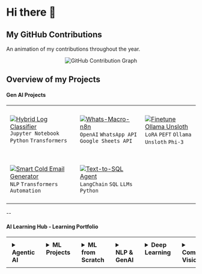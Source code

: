 # Hi there 👋

## My GitHub Contributions 
An animation of my contributions throughout the year. 

<div align="center">
  

![GitHub Contribution Graph](https://ssr-contributions-svg.vercel.app/_/7rohxt?chart=3dbar&gap=0.6&scale=100&flatten=0&animation=wave&animation_duration=1&animation_delay=0.03&animation_amplitude=20&animation_frequency=0.1&animation_wave_center=0_3&format=svg&weeks=40)

</div>

## Overview of my Projects
#### Gen AI Projects

<table style="border: none; border-collapse: collapse;">
<tr style="border: none;">
<td style="border: none; padding: 10px; vertical-align: top;">

[![Hybrid Log Classifier](https://img.shields.io/badge/Hybrid_Log_Classifier-000000?style=for-the-badge&logo=github)](https://github.com/7rohxt/hybrid-log-classifier)  
`Jupyter Notebook` `Python` `Transformers`

</td>
<td style="border: none; padding: 10px; vertical-align: top;">

[![Whats-Macro-n8n](https://img.shields.io/badge/Whats--Macro--n8n-000000?style=for-the-badge&logo=github)](https://github.com/7rohxt/whats-macro-n8n)  
`OpenAI` `WhatsApp API` `Google Sheets API`

</td>
<td style="border: none; padding: 10px; vertical-align: top;">

[![Finetune Ollama Unsloth](https://img.shields.io/badge/Finetune_Ollama_Unsloth-000000?style=for-the-badge&logo=github)](https://github.com/7rohxt/finetune-ollama-unsloth)  
`LoRA` `PEFT` `Ollama` `Unsloth` `Phi-3`

</td>
</tr>
<tr style="border: none;">
<td style="border: none; padding: 10px; vertical-align: top;">

[![Smart Cold Email Generator](https://img.shields.io/badge/Smart_Cold_Email_Generator-000000?style=for-the-badge&logo=github)](https://github.com/7rohxt/smart-cold-email-generator)  
`NLP` `Transformers` `Automation`

</td>
<td style="border: none; padding: 10px; vertical-align: top;">

[![Text-to-SQL Agent](https://img.shields.io/badge/Text--to--SQL_Agent-000000?style=for-the-badge&logo=github)](https://github.com/7rohxt/text-to-sql-agent)  
`LangChain` `SQL` `LLMs` `Python`

</td>
<td style="border: none; padding: 10px; vertical-align: top;">

</td>
</tr>
</table>

--

#### AI Learning Hub - Learning Portfolio

<div align="center"> 
<table style="border: none; border-collapse: collapse; width: 100%;">
<tr style="border: none;">
<td style="border: none; padding: 10px 15px; width: 16.66%; vertical-align: top;">

<details>
<summary><strong>Agentic AI</strong></summary>
<br>

[![Agno Finance Agent](https://img.shields.io/badge/Agno_Finance_Agent-000000?style=for-the-badge&logo=github)](link)  
[![LangGraph Crashcourse](https://img.shields.io/badge/LangGraph_Crashcourse-000000?style=for-the-badge&logo=github)](link)  
[![CrewAI Agent](https://img.shields.io/badge/CrewAI_Agent-000000?style=for-the-badge&logo=github)](link)

</details>

</td>
<td style="border: none; padding: 10px 15px; width: 16.66%; vertical-align: top;">

<details>
<summary><strong>ML Projects</strong></summary>
<br>

[![Iris Flower Classification](https://img.shields.io/badge/Iris_Flower_Classification-000000?style=for-the-badge&logo=github)](link)  
[![Titanic Survival Prediction](https://img.shields.io/badge/Titanic_Survival_Prediction-000000?style=for-the-badge&logo=github)](link)  
[![Housing Prediction AWS](https://img.shields.io/badge/Housing_Prediction_AWS-000000?style=for-the-badge&logo=github)](link)

</details>

</td>
<td style="border: none; padding: 10px 15px; width: 16.66%; vertical-align: top;">

<details>
<summary><strong>ML from Scratch</strong></summary>
<br>

[![Linear Regression](https://img.shields.io/badge/Linear_Regression-000000?style=for-the-badge&logo=github)](link)  
[![Neural Network](https://img.shields.io/badge/Neural_Network-000000?style=for-the-badge&logo=github)](link)

</details>

</td>
<td style="border: none; padding: 10px 15px; width: 16.66%; vertical-align: top;">

<details>
<summary><strong>NLP & GenAI</strong></summary>
<br>

[![NLP Text Classifier AWS](https://img.shields.io/badge/NLP_Text_Classifier_AWS-000000?style=for-the-badge&logo=github)](link)  
[![BERT Text Classifier](https://img.shields.io/badge/BERT_Text_Classifier-000000?style=for-the-badge&logo=github)](link)  
[![Transformer vs NLTK Analysis](https://img.shields.io/badge/Transformer_vs_NLTK_Analysis-000000?style=for-the-badge&logo=github)](link)  
[![YouTube Assistant](https://img.shields.io/badge/YouTube_Assistant-000000?style=for-the-badge&logo=github)](link)  
[![LangChain Crash Course](https://img.shields.io/badge/LangChain_Crash_Course-000000?style=for-the-badge&logo=github)](link)

</details>

</td>
<td style="border: none; padding: 10px 15px; width: 16.66%; vertical-align: top;">

<details>
<summary><strong>Deep Learning</strong></summary>
<br>

[![Rice Type Classification](https://img.shields.io/badge/Rice_Type_Classification-000000?style=for-the-badge&logo=github)](link)  
[![Animal Classification CNN](https://img.shields.io/badge/Animal_Classification_CNN-000000?style=for-the-badge&logo=github)](link)  
[![Bean Leaf Transfer Learning](https://img.shields.io/badge/Bean_Leaf_Transfer_Learning-000000?style=for-the-badge&logo=github)](link)  
[![Audio Classification](https://img.shields.io/badge/Audio_Classification-000000?style=for-the-badge&logo=github)](link)  
[![Stock Prediction PyTorch](https://img.shields.io/badge/Stock_Prediction_PyTorch-000000?style=for-the-badge&logo=github)](link)

</details>

</td>
<td style="border: none; padding: 10px 15px; width: 16.66%; vertical-align: top;">

<details>
<summary><strong>Computer Vision</strong></summary>
<br>

[![Car Counter](https://img.shields.io/badge/Car_Counter-000000?style=for-the-badge&logo=github)](link)  
[![Document Scanner](https://img.shields.io/badge/Document_Scanner-000000?style=for-the-badge&logo=github)](link)  
[![Number Plate Detector](https://img.shields.io/badge/Number_Plate_Detector-000000?style=for-the-badge&logo=github)](link)  
[![OpenCV Basics](https://img.shields.io/badge/OpenCV_Basics-000000?style=for-the-badge&logo=github)](link)  
[![People Counter](https://img.shields.io/badge/People_Counter-000000?style=for-the-badge&logo=github)](link)  
[![YOLO Basics](https://img.shields.io/badge/YOLO_Basics-000000?style=for-the-badge&logo=github)](link)

</details>

</td>
</tr>
</table>
</div>

